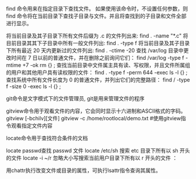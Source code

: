  find 命令用来在指定目录下查找文件。
 如果使用该命令时，不设置任何参数，则 find 命令将在当前目录下查找子目录与文件。并且将查找到的子目录和文件全部进行显示。
 
 
 将当前目录及其子目录下所有文件后缀为 .c 的文件列出来:
 find . -name "*.c"
 将目前目录其其下子目录中所有一般文件列出:
 find . -type f
 将当前目录及其子目录下所有最近 20 天内更新过的文件列出:
 find . -ctime -20
查找 /var/log 目录中更改时间在 7 日以前的普通文件，并在删除之前询问它们： 
 find /var/log -type f -mtime +7 -ok rm {} \;
 查找当前目录中文件属主具有读、写权限，并且文件所属组的用户和其他用户具有读权限的文件：
 find . -type f -perm 644 -exec ls -l {} \;
 查找系统中所有文件长度为 0 的普通文件，并列出它们的完整路径：
 find / -type f -size 0 -exec ls -l {} \;
 
 git命令是文字模式下的文件管理员, git是用来管理文件的程序
 
 gitview命令用于观看文件的内容，它会同时显示十六进制和ASCII格式的字码。
 gitview [-bchilv][文件]
 gitview -c /home/rootlocal/demo.txt      #使用gitview指令观看指定文件内容
 
 locate命令用于查找符合条件的文档
 
locate passwd查找 passwd 文件
locate /etc/sh 搜索 etc 目录下所有以 sh 开头的文件
locate -i ~/r 忽略大小写搜索当前用户目录下所有以 r 开头的文件 ：
 
 用chattr执行改变文件或目录的属性，可执行lsattr指令查询其属性。
 
 
 
 
 
 
 
 
 
 
 
 
 
 
 
 
 
 
 
 
 
 
 
 
 
 
 
 
 
 
 
 
 
 
 
 
 
 
 
 
